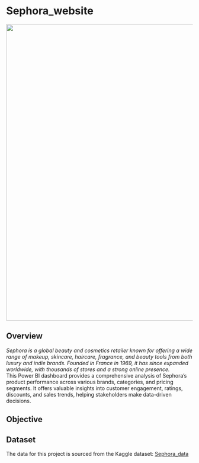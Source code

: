# Sephora_website
<img src="https://www.thebudgetfashionista.com/wp-content/uploads/2021/03/sephora-logo-720x405.jpg" width="800">

## Overview
<i>Sephora is a global beauty and cosmetics retailer known for offering a wide range of makeup, skincare, haircare, fragrance, and beauty tools from both luxury and indie brands. Founded in France in 1969, it has since expanded worldwide, with thousands of stores and a strong online presence.</i>
<br>This Power BI dashboard provides a comprehensive analysis of Sephora’s product performance across various brands, categories, and pricing segments. It offers valuable insights into customer engagement, ratings, discounts, and sales trends, helping stakeholders make data-driven decisions.
## Objective 
## Dataset 
The data for this project is sourced from the Kaggle dataset: <a href = "https://www.kaggle.com/datasets/raghadalharbi/all-products-available-on-sephora-website">Sephora_data</a>
